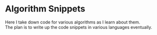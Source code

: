 # Algorithm Snippets
Here I take down code for various algorithms as I learn about them.    
The plan is to write up the code snippets in various languages eventually.
